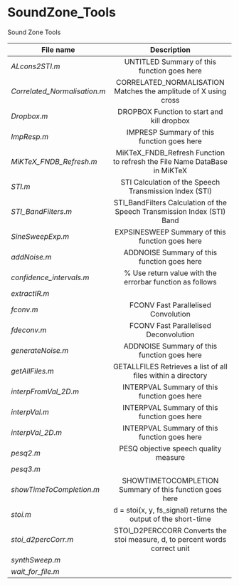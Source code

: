# SoundZone_Tools
Sound Zone Tools

File name | Description
----------|:----------:
_ALcons2STI.m_ | UNTITLED Summary of this function goes here
_Correlated_Normalisation.m_ | CORRELATED_NORMALISATION Matches the amplitude of X using cross
_Dropbox.m_ | DROPBOX Function to start and kill dropbox
_ImpResp.m_ | IMPRESP Summary of this function goes here
_MiKTeX_FNDB_Refresh.m_ | MiKTeX_FNDB_Refresh Function to refresh the File Name DataBase in MiKTeX
_STI.m_ | STI Calculation of the Speech Transmission Index (STI)
_STI_BandFilters.m_ | STI_BandFilters Calculation of the Speech Transmission Index (STI) Band
_SineSweepExp.m_ | EXPSINESWEEP Summary of this function goes here
_addNoise.m_ | ADDNOISE Summary of this function goes here
_confidence_intervals.m_ | % Use return value with the errorbar function as follows
_extractIR.m_ | 
_fconv.m_ | FCONV Fast Parallelised Convolution
_fdeconv.m_ | FCONV Fast Parallelised Deconvolution
_generateNoise.m_ | ADDNOISE Summary of this function goes here
_getAllFiles.m_ | GETALLFILES Retrieves a list of all files within a directory
_interpFromVal_2D.m_ | INTERPVAL Summary of this function goes here
_interpVal.m_ | INTERPVAL Summary of this function goes here
_interpVal_2D.m_ | INTERPVAL Summary of this function goes here
_pesq2.m_ | PESQ objective speech quality measure
_pesq3.m_ | 
_showTimeToCompletion.m_ | SHOWTIMETOCOMPLETION Summary of this function goes here
_stoi.m_ | d = stoi(x, y, fs_signal) returns the output of the short-time
_stoi_d2percCorr.m_ | STOI_D2PERCCORR Converts the stoi measure, d, to percent words correct unit
_synthSweep.m_ | 
_wait_for_file.m_ | 
